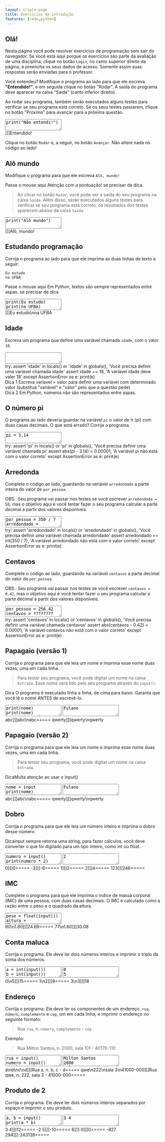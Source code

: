 ```yaml
---
layout: triple-page
title: Exercícios de introdução
features: [code,python]
---
```


## Olá!

Nesta página você pode resolver exercícios de programação sem sair do navegador. Se você está aqui porque os exercícios são parte da avaliação de uma disciplina, clique no botão `Login`, no canto superior direito da página, e preencha os seus dados de acesso. Somente assim suas respostas serão enviadas para o professor.

Você entendeu? Modifique o programa ao lado para que ele escreva **"Entendido!"**, e em seguida clique no botão "Rodar". A saída do programa deve aparecer na caixa "Saída" (canto inferior direito).

Ao rodar seu programa, também serão executados alguns testes para verificar se seu programa está correto. Se os seus testes passarem, clique no botão "Próximo" para avançar para a próxima questão.

<textarea class="code lang-python">
print("Não entendi!")
</textarea>

<div class="testcases">
]]]Entendido!
</div>

Clique no botão `Rodar` e, a seguir, no botão `Avançar`. Não altere nada no código ao lado!

## Alô mundo

Modifique o programa para que ele escreva `Alô, mundo!`

Passe o mouse <span class="tooltip">aqui
<span class="tooltiptext">Atenção com a pontuação!</span></span> se precisar de dica.


> Ao clicar no botão `Rodar`, você pode ver a saída do seu programa na caixa `Saída`. Além disso, serão executados alguns testes para verificar se seu programa está correto; os resultados dos testes aparecem abaixo da caixa `Saída`.

<textarea class="code lang-python">
print("Alô mundo")
</textarea>

<div class="testcases">
]]]Alô, mundo!
</div>

## Estudando programação

Corrija o programa ao lado para que ele imprima as duas linhas de texto a seguir:

```
Eu estudo
na UFBA
```

Passe o mouse <span class="tooltip">aqui
<span class="tooltiptext">Em Python, textos são sempre representados entre aspas.</span></span> se precisar de dica

<textarea class="code lang-python">
print(Eu estudo)
print(na UFBA)
</textarea>

<div class="testcases">
]]]Eu estudo\nna UFBA
</div>

## Idade

Escreva um programa que define uma variável chamada `idade`, com o valor `18`.

<textarea class="code lang-python">
</textarea>

<div class="testcode">
try:
  assert 'idade' in locals() or 'idade' in globals(), 'Você precisa definir uma variável chamada idade'
  assert idade == 18, 'A variável idade deve valer 18'
except AssertionError as e:
  print(e)
</div>

<div>
<span class="tooltip">Dica 1
<span class="tooltiptext">Escreva variavel = valor para definir uma variável com determinado valor (substitua "variável" e "valor" pelo que a questão pede)</span></span>
</div>
<div>
<span class="tooltip">Dica 2
<span class="tooltiptext">Em Python, números não são representados entre aspas.</span></span>
</div>
<div></div>

## O número pi

O programa ao lado deveria guardar na variável `pi` o valor de π (pi) com duas casas decimais. O que está errado? Corrija o programa.

<textarea class="code lang-python">
pi = 3,14
</textarea>

<div class="testcode">
try:
  assert 'pi' in locals() or 'pi' in globals(), 'Você precisa definir uma variável chamada pi'
  assert abs(pi - 3.14) < 0.00001, 'A variável pi não está com o valor correto'
except AssertionError as e:
  print(e)
</div>

## Arredonda

Complete o código ao lado, guardando na variável `arredondado` a parte inteira do valor de `por_pessoa`.

OBS.: Seu programa vai passar nos testes se você escrever `arredondado = 50`, mas o objetivo aqui é você tentar fazer o seu programa calcular a parte decimal a partir dos valores disponíveis.

<textarea class="code lang-python">
por_pessoa = 350 / 7
arredondado = ????????
</textarea>

<div class="testcode">
try:
  assert 'arredondado' in locals() or 'arredondado' in globals(), 'Você precisa definir uma variável chamada arredondado'
  assert arredondado == int(350 / 7), 'A variável arredondado não está com o valor correto'
except AssertionError as e:
  print(e)
</div>

## Centavos

Complete o código ao lado, guardando na variável `centavos` a parte decimal do valor de `por_pessoa`.

OBS.: Seu programa vai passar nos testes se você escrever `centavos = 0.42`, mas o objetivo aqui é você tentar fazer o seu programa calcular a parte decimal a partir dos valores disponíveis.

<textarea class="code lang-python">
por_pessoa = 256.42
centavos = ????????
</textarea>

<div class="testcode">
try:
  assert 'centavos' in locals() or 'centavos' in globals(), 'Você precisa definir uma variável chamada centavos'
  assert abs(centavos - 0.42) < 0.00001, 'A variável centavos não está com o valor correto'
except AssertionError as e:
  print(e)
</div>

## Papagaio (versão 1)

Corrija o programa para que ele leia um nome e imprima esse nome duas vezes, uma em cada linha.

> Para testar seu programa, você pode digitar um nome na caixa `Entrada`. Esse nome será lido pelo seu programa através do `input()`.

<span class="tooltip">Dica
<span class="tooltiptext">O programa é executado linha a linha, de cima para baixo. Garanta que você lê o nome ANTES de escrevê-lo.</span></span>

<textarea class="code lang-python">
print(nome)
print(nome)
nome = input()
</textarea>

<textarea class="stdin">Fulano</textarea>
<div class="testcases">
abc]]]abc\nabc=====
qwerty]]]qwerty\nqwerty
</div>


## Papagaio (versão 2)

Corrija o programa para que ele leia um nome e imprima esse nome duas vezes, uma em cada linha.

> Para testar seu programa, você pode digitar um nome na caixa `Entrada`.

<span class="tooltip">Dica<span class="tooltiptext">Muita atenção ao usar o input()</span></span>

<textarea class="code lang-python">
nome = input
print(nome)
print(nome)
</textarea>

<textarea class="stdin">Fulano</textarea>
<div class="testcases">
abc]]]abc\nabc=====
qwerty]]]qwerty\nqwerty
</div>


## Dobro

Corrija o programa para que ele leia um número inteiro e imprima o dobro desse número.

<span class="tooltip">Dica<span class="tooltiptext">input sempre retorna uma string; para fazer cálculos, você deve converter o que foi digitado para um tipo inteiro, como int ou float.</span></span>

<textarea class="code lang-python">
numero = input()
print(numero * 2)
</textarea>

<textarea class="stdin">2</textarea>
<div class="testcases">
0]]]0=====
-3]]]-6=====
1]]]2=====
2]]]4=====
123]]]246=====
</div>



## IMC

Complete o programa para que ele imprima o índice de massa corporal (IMC) de uma pessoa, com duas casas decimais. O IMC é calculado como a razão entre o peso e o quadrado da altura.

<textarea class="code lang-python">
peso = float(input())
altura = float(input())
# troque o valor 3.1415 pelo cálculo do IMC
imc = 3.1415 
print(f'{imc:.2f}')
</textarea>

<div class="testcases">
80\n1.80]]]24.69=====
77\n1.60]]]30.08
</div>

## Conta maluca

Corrija o programa. Ele deve ler dois números inteiros e imprimir o triplo da soma dos números.

<textarea class="code lang-python">
a = int(input())
b = int(input())
print(a + b * 3)
</textarea>

<textarea class="stdin">0
5</textarea>
<div class="testcases">
0\n5]]]15=====
1\n2]]]9=====
3\n3]]]18
</div>

## Endereço

Corrija o programa. Ele deve ler os componentes de um endereço, `rua`, `número`, `complemento` e `cep`, um em cada linha, e imprimir o endereço no seguinte formato:

> Rua `rua`, n. `número`, `complemento` - `cep`

Exemplo:

> Rua Milton Santos, n. 2000, sala 101 - 40170-110

<textarea class="code lang-python">
rua = input()
numero = input()
complemento = input()
cep = input()
print(rua, numero, complemento, cep)
</textarea>

<textarea class="stdin">Milton Santos
2000
sala 101
40170-110</textarea>

<div class="testcases">
a\nb\nc\nd]]]Rua a, n. b, c - d=====
qwe\n222\nsala 3\n41000-000]]]Rua qwe, n. 222, sala 3 - 41000-000=====
</div>

## Produto de 2

Corrija o programa. Ele deve ler dois números inteiros separados por espaço e imprimir o seu produto.

<textarea class="code lang-python">
a, b = input()
print(a * b)
</textarea>

<textarea class="stdin">3 4</textarea>
<div class="testcases">
3 4]]]12=====
-2 5]]]-10=====
823 0]]]0=====
-827 294]]]-243138=====
</div>
